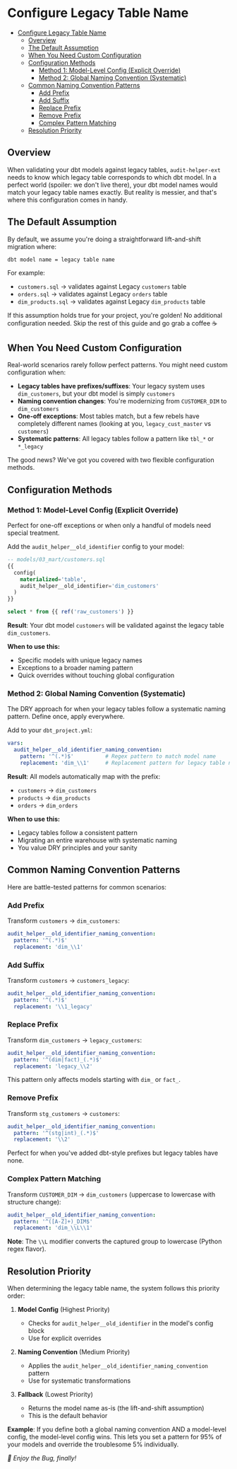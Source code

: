 # Configure Legacy Table Name

<!-- markdownlint-disable no-inline-html -->

- [Configure Legacy Table Name](#configure-legacy-table-name)
  - [Overview](#overview)
  - [The Default Assumption](#the-default-assumption)
  - [When You Need Custom Configuration](#when-you-need-custom-configuration)
  - [Configuration Methods](#configuration-methods)
    - [Method 1: Model-Level Config (Explicit Override)](#method-1-model-level-config-explicit-override)
    - [Method 2: Global Naming Convention (Systematic)](#method-2-global-naming-convention-systematic)
  - [Common Naming Convention Patterns](#common-naming-convention-patterns)
    - [Add Prefix](#add-prefix)
    - [Add Suffix](#add-suffix)
    - [Replace Prefix](#replace-prefix)
    - [Remove Prefix](#remove-prefix)
    - [Complex Pattern Matching](#complex-pattern-matching)
  - [Resolution Priority](#resolution-priority)

## Overview

When validating your dbt models against legacy tables, `audit-helper-ext` needs to know which legacy table corresponds to which dbt model. In a perfect world (spoiler: we don't live there), your dbt model names would match your legacy table names exactly. But reality is messier, and that's where this configuration comes in handy.

## The Default Assumption

By default, we assume you're doing a straightforward lift-and-shift migration where:

```
dbt model name = legacy table name
```

For example:
- `customers.sql` → validates against Legacy `customers` table
- `orders.sql` → validates against Legacy `orders` table
- `dim_products.sql` → validates against Legacy `dim_products` table

If this assumption holds true for your project, you're golden! No additional configuration needed. Skip the rest of this guide and go grab a coffee ☕

## When You Need Custom Configuration

Real-world scenarios rarely follow perfect patterns. You might need custom configuration when:

- **Legacy tables have prefixes/suffixes**: Your legacy system uses `dim_customers`, but your dbt model is simply `customers`
- **Naming convention changes**: You're modernizing from `CUSTOMER_DIM` to `dim_customers`
- **One-off exceptions**: Most tables match, but a few rebels have completely different names (looking at you, `legacy_cust_master` vs `customers`)
- **Systematic patterns**: All legacy tables follow a pattern like `tbl_*` or `*_legacy`

The good news? We've got you covered with two flexible configuration methods.

## Configuration Methods

### Method 1: Model-Level Config (Explicit Override)

Perfect for one-off exceptions or when only a handful of models need special treatment.

Add the `audit_helper__old_identifier` config to your model:

```sql
-- models/03_mart/customers.sql
{{
  config(
    materialized='table',
    audit_helper__old_identifier='dim_customers'
  )
}}

select * from {{ ref('raw_customers') }}
```

**Result**: Your dbt model `customers` will be validated against the legacy table `dim_customers`.

**When to use this:**
- Specific models with unique legacy names
- Exceptions to a broader naming pattern
- Quick overrides without touching global configuration

### Method 2: Global Naming Convention (Systematic)

The DRY approach for when your legacy tables follow a systematic naming pattern. Define once, apply everywhere.

Add to your `dbt_project.yml`:

```yaml
vars:
  audit_helper__old_identifier_naming_convention:
    pattern: '^(.*)$'          # Regex pattern to match model name
    replacement: 'dim_\\1'     # Replacement pattern for legacy table name
```

**Result**: All models automatically map with the prefix:
- `customers` → `dim_customers`
- `products` → `dim_products`
- `orders` → `dim_orders`

**When to use this:**
- Legacy tables follow a consistent pattern
- Migrating an entire warehouse with systematic naming
- You value DRY principles and your sanity

## Common Naming Convention Patterns

Here are battle-tested patterns for common scenarios:

### Add Prefix

Transform `customers` → `dim_customers`:

```yaml
audit_helper__old_identifier_naming_convention:
  pattern: '^(.*)$'
  replacement: 'dim_\\1'
```

### Add Suffix

Transform `customers` → `customers_legacy`:

```yaml
audit_helper__old_identifier_naming_convention:
  pattern: '^(.*)$'
  replacement: '\\1_legacy'
```

### Replace Prefix

Transform `dim_customers` → `legacy_customers`:

```yaml
audit_helper__old_identifier_naming_convention:
  pattern: '^(dim|fact)_(.*)$'
  replacement: 'legacy_\\2'
```

This pattern only affects models starting with `dim_` or `fact_`.

### Remove Prefix

Transform `stg_customers` → `customers`:

```yaml
audit_helper__old_identifier_naming_convention:
  pattern: '^(stg|int)_(.*)$'
  replacement: '\\2'
```

Perfect for when you've added dbt-style prefixes but legacy tables have none.

### Complex Pattern Matching

Transform `CUSTOMER_DIM` → `dim_customers` (uppercase to lowercase with structure change):

```yaml
audit_helper__old_identifier_naming_convention:
  pattern: '^([A-Z]+)_DIM$'
  replacement: 'dim_\\L\\1'
```

**Note**: The `\\L` modifier converts the captured group to lowercase (Python regex flavor).

## Resolution Priority

When determining the legacy table name, the system follows this priority order:

1. **Model Config** (Highest Priority)
   - Checks for `audit_helper__old_identifier` in the model's config block
   - Use for explicit overrides

2. **Naming Convention** (Medium Priority)
   - Applies the `audit_helper__old_identifier_naming_convention` pattern
   - Use for systematic transformations

3. **Fallback** (Lowest Priority)
   - Returns the model name as-is (the lift-and-shift assumption)
   - This is the default behavior

**Example**: If you define both a global naming convention AND a model-level config, the model-level config wins. This lets you set a pattern for 95% of your models and override the troublesome 5% individually.

_🐞 Enjoy the Bug, finally!_
